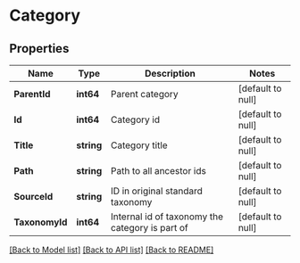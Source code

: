 # Category

## Properties
Name | Type | Description | Notes
------------ | ------------- | ------------- | -------------
**ParentId** | **int64** | Parent category | [default to null]
**Id** | **int64** | Category id | [default to null]
**Title** | **string** | Category title | [default to null]
**Path** | **string** | Path to all ancestor ids | [default to null]
**SourceId** | **string** | ID in original standard taxonomy | [default to null]
**TaxonomyId** | **int64** | Internal id of taxonomy the category is part of | [default to null]

[[Back to Model list]](../README.md#documentation-for-models) [[Back to API list]](../README.md#documentation-for-api-endpoints) [[Back to README]](../README.md)


